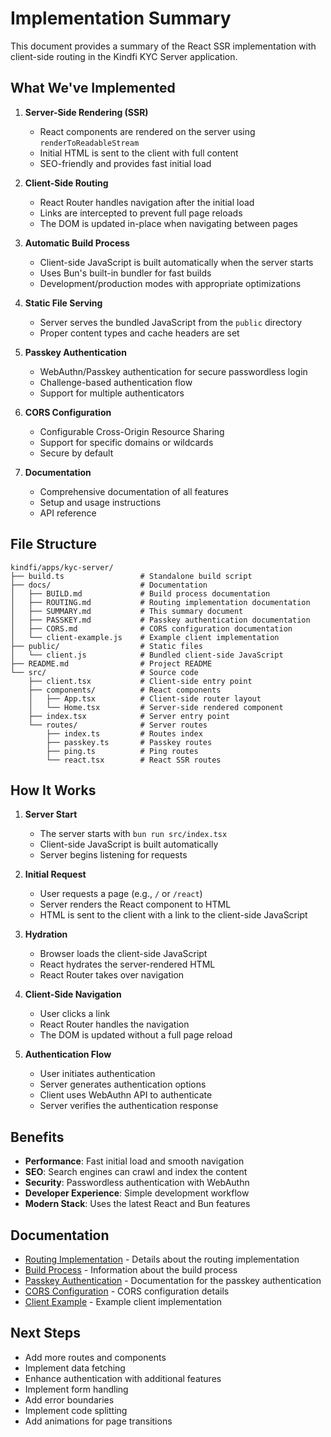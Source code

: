 # Implementation Summary

This document provides a summary of the React SSR implementation with client-side routing in the Kindfi KYC Server application.

## What We've Implemented

1. **Server-Side Rendering (SSR)**

   - React components are rendered on the server using `renderToReadableStream`
   - Initial HTML is sent to the client with full content
   - SEO-friendly and provides fast initial load

2. **Client-Side Routing**

   - React Router handles navigation after the initial load
   - Links are intercepted to prevent full page reloads
   - The DOM is updated in-place when navigating between pages

3. **Automatic Build Process**

   - Client-side JavaScript is built automatically when the server starts
   - Uses Bun's built-in bundler for fast builds
   - Development/production modes with appropriate optimizations

4. **Static File Serving**

   - Server serves the bundled JavaScript from the `public` directory
   - Proper content types and cache headers are set

5. **Passkey Authentication**

   - WebAuthn/Passkey authentication for secure passwordless login
   - Challenge-based authentication flow
   - Support for multiple authenticators

6. **CORS Configuration**

   - Configurable Cross-Origin Resource Sharing
   - Support for specific domains or wildcards
   - Secure by default

7. **Documentation**
   - Comprehensive documentation of all features
   - Setup and usage instructions
   - API reference

## File Structure

```
kindfi/apps/kyc-server/
├── build.ts                 # Standalone build script
├── docs/                    # Documentation
│   ├── BUILD.md             # Build process documentation
│   ├── ROUTING.md           # Routing implementation documentation
│   ├── SUMMARY.md           # This summary document
│   ├── PASSKEY.md           # Passkey authentication documentation
│   ├── CORS.md              # CORS configuration documentation
│   └── client-example.js    # Example client implementation
├── public/                  # Static files
│   └── client.js            # Bundled client-side JavaScript
├── README.md                # Project README
└── src/                     # Source code
    ├── client.tsx           # Client-side entry point
    ├── components/          # React components
    │   ├── App.tsx          # Client-side router layout
    │   └── Home.tsx         # Server-side rendered component
    ├── index.tsx            # Server entry point
    └── routes/              # Server routes
        ├── index.ts         # Routes index
        ├── passkey.ts       # Passkey routes
        ├── ping.ts          # Ping routes
        └── react.tsx        # React SSR routes
```

## How It Works

1. **Server Start**

   - The server starts with `bun run src/index.tsx`
   - Client-side JavaScript is built automatically
   - Server begins listening for requests

2. **Initial Request**

   - User requests a page (e.g., `/` or `/react`)
   - Server renders the React component to HTML
   - HTML is sent to the client with a link to the client-side JavaScript

3. **Hydration**

   - Browser loads the client-side JavaScript
   - React hydrates the server-rendered HTML
   - React Router takes over navigation

4. **Client-Side Navigation**

   - User clicks a link
   - React Router handles the navigation
   - The DOM is updated without a full page reload

5. **Authentication Flow**
   - User initiates authentication
   - Server generates authentication options
   - Client uses WebAuthn API to authenticate
   - Server verifies the authentication response

## Benefits

- **Performance**: Fast initial load and smooth navigation
- **SEO**: Search engines can crawl and index the content
- **Security**: Passwordless authentication with WebAuthn
- **Developer Experience**: Simple development workflow
- **Modern Stack**: Uses the latest React and Bun features

## Documentation

- [Routing Implementation](ROUTING.md) - Details about the routing implementation
- [Build Process](BUILD.md) - Information about the build process
- [Passkey Authentication](PASSKEY.md) - Documentation for the passkey authentication
- [CORS Configuration](CORS.md) - CORS configuration details
- [Client Example](client-example.js) - Example client implementation

## Next Steps

- Add more routes and components
- Implement data fetching
- Enhance authentication with additional features
- Implement form handling
- Add error boundaries
- Implement code splitting
- Add animations for page transitions
